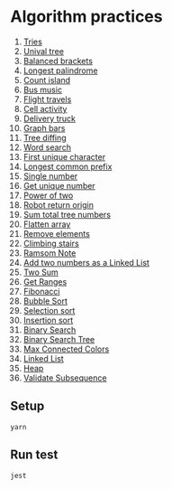 # Algorithm practices

1. [Tries](/tries/index.test.js)
1. [Unival tree](/unival-tree/index.test.js)
1. [Balanced brackets](/balanced-brackets/index.test.js)
1. [Longest palindrome](/longest-palindrome/index.test.js)
1. [Count island](/count-island/index.test.js)
1. [Bus music](/bus-music/index.test.js)
1. [Flight travels](/flight-travels/index.test.js)
1. [Cell activity](/cell-activity/index.test.js)
1. [Delivery truck](/delivery-truck/index.test.js)
1. [Graph bars](/graph-bars/index.test.js)
1. [Tree diffing](/react-dom-simulation/ReactDOM.test.js)
1. [Word search](/word-search/index.test.js)
1. [First unique character](/first-unique-character/index.test.js)
1. [Longest common prefix](/longest-common-prefix/index.test.js)
1. [Single number](/single-number/index.test.js)
1. [Get unique number](/single-number/index.test.js)
1. [Power of two](/power-of-two/index.test.js)
1. [Robot return origin](/robot-return-origin/index.test.js)
1. [Sum total tree numbers](/tree-sum-numbers/index.test.js)
1. [Flatten array](/flatten-array/index.test.js)
1. [Remove elements](/remove-elements/index.test.js)
1. [Climbing stairs](/climbing-stairs/index.test.js)
1. [Ramsom Note](/ramsom-note/index.test.js)
1. [Add two numbers as a Linked List](/add-two-numbers-as-a-linked-list/index.test.js)
1. [Two Sum](/two-sum/index.test.js)
1. [Get Ranges](/get-ranges/index.test.js)
1. [Fibonacci](/fibonacci/index.test.js)
1. [Bubble Sort](/bubble-sort/index.test.js)
1. [Selection sort](/selection-sort/index.test.js)
1. [Insertion sort](/insertion-sort/index.test.js)
1. [Binary Search](/binary-search/index.test.js)
1. [Binary Search Tree](/binary-search-tree/index.test.js)
1. [Max Connected Colors](/max-connected-colors/index.test.js)
1. [Linked List](/linked-list/index.test.js)
1. [Heap](/heap/index.test.js)
1. [Validate Subsequence](/subsequence/index.test.js)

## Setup
```
yarn
```

## Run test
```
jest
```